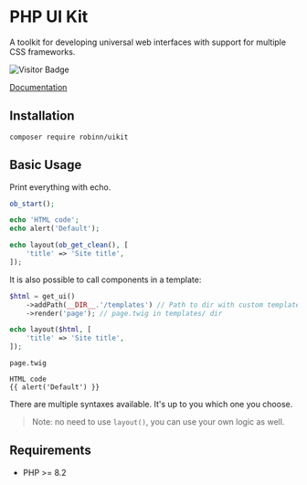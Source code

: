 # PHP UI Kit

A toolkit for developing universal web interfaces with support for multiple CSS frameworks.

![Visitor Badge](https://visitor-badge.laobi.icu/badge?page_id=RobiNN1.PHP-UI-Kit)

[Documentation](https://uikit.kelcak.com/)

## Installation

```
composer require robinn/uikit
```

## Basic Usage

Print everything with echo.

```php
ob_start();

echo 'HTML code';
echo alert('Default');

echo layout(ob_get_clean(), [
    'title' => 'Site title',
]);
```

It is also possible to call components in a template:

```php
$html = get_ui()
    ->addPath(__DIR__.'/templates') // Path to dir with custom templates
    ->render('page'); // page.twig in templates/ dir

echo layout($html, [
    'title' => 'Site title',
]);
```

`page.twig`

```twig
HTML code
{{ alert('Default') }}
```

There are multiple syntaxes available. It's up to you which one you choose.

> Note: no need to use `layout()`, you can use your own logic as well.

## Requirements

- PHP >= 8.2
